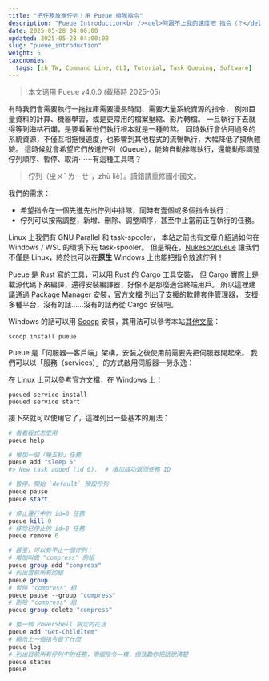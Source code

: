 ```yaml
---
title: "把任務放進佇列！用 Pueue 排隊指令"
description: "Pueue Introduction<br /><del>阿跟不上我的速度吧 指令（？</del>"
date: 2025-05-28 04:00:00
updated: 2025-05-28 04:00:00
slug: "pueue_introduction"
weight: 5
taxonomies:
  tags: [zh_TW, Command Line, CLI, Tutorial, Task Queuing, Software]
---
```


> 本文適用 Pueue v4.0.0 (截稿時 2025-05)

有時我們會需要執行一拖拉庫需要漫長時間、需要大量系統資源的指令，
例如巨量資料的計算、機器學習，或是更常用的檔案壓縮、影片轉檔。
一旦執行下去就得等到海枯石爛，是要看著他們執行根本就是一種煎熬。
同時執行會佔用過多的系統資源，不僅互相拖慢速度，也影響到其他程式的流暢執行，大幅降低了摸魚體驗。
這時候就會希望它們放進佇列（Queue），能夠自動排隊執行，還能動態調整佇列順序、暫停、取消⋯⋯有這種工具嗎？

> 佇列（ㄓㄨˋ ㄌㄧㄝˋ，zhù liè）。讀錯請重修國小國文。

我們的需求：

- 希望指令在一個先進先出佇列中排隊，同時有壹個或多個指令執行；
- 佇列可以按需調整，新增、刪除、調整順序，甚至中止當前正在執行的任務。

Linux 上我們有 GNU Parallel 和 task-spooler，
本站之前也有文章介紹過如何在 Windows / WSL 的環境下玩 task-spooler。
但是現在，[Nukesor/pueue][] 讓我們不僅是 Linux，終於也可以在**原生** Windows 上也能把指令放進佇列！

[Nukesor/pueue]: https://github.com/Nukesor/pueue

Pueue 是 Rust 寫的工具，可以用 Rust 的 Cargo 工具安裝，
但 Cargo 實際上是載源代碼下來編譯，還得安裝編譯器，好像不是那麼適合終端用戶。
所以這裡建議通過 Package Manager 安裝，[官方文檔][pueue/readme#installation] 列出了支援的軟體套件管理器，
支援多種平台，沒有的話……沒有的話再從 Cargo 安裝吧。

Windows 的話可以用 [Scoop](https://scoop.sh/) 安裝，其用法可以參考本站[其他文章](@/posts/command_line_useages/20250528-Windows_Package_Managers.md)：

```shell
scoop install pueue
```

Pueue 是「伺服器—客戶端」架構，安裝之後使用前需要先把伺服器開起來。
我們可以以「服務（services）」的方式啟用伺服器一勞永逸：

在 Linux 上可以參考[官方文檔][pueue/wiki/Get-started#systemd]，在 Windows 上：

```shell
pueued service install
pueued service start
```

[pueue/readme#installation]: https://github.com/Nukesor/pueue?tab=readme-ov-file#installation
[pueue/wiki/Get-started#systemd]: https://github.com/Nukesor/pueue/wiki/Get-started#systemd

接下來就可以使用它了，這裡列出一些基本的用法：

```powershell
# 看看程式怎麼用
pueue help

# 增加一個「睡五秒」任務
pueue add "sleep 5"
#> New task added (id 0).  # 增加成功返回任務 ID

# 暫停、開始 `default` 預設佇列
pueue pause
pueue start

# 停止運行中的 id=0 任務
pueue kill 0
# 移除已停止的 id=0 任務
pueue remove 0

# 甚至，可以有不止一個佇列：
# 增加叫做 "compress" 的組
pueue group add "compress"
# 列出當前所有的組
pueue group
# 暫停 "compress" 組
pueue pause --group "compress"
# 刪除 "compress" 組
pueue group delete "compress"

# 整一個 PowerShell 限定的花活
pueue add "Get-ChildItem"
# 顯示上一個指令做了什麼
pueue log
# 列出目前所有佇列中的任務，兩個指令一樣，但我勸你把話說清楚
pueue status
pueue
```
